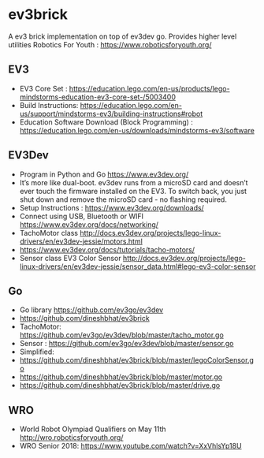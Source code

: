 # ev3brick
A ev3 brick implementation on top of ev3dev go. Provides higher level utilities
Robotics For Youth : https://www.roboticsforyouth.org/

## EV3

* EV3 Core Set : https://education.lego.com/en-us/products/lego-mindstorms-education-ev3-core-set-/5003400
* Build Instructions: https://education.lego.com/en-us/support/mindstorms-ev3/building-instructions#robot
* Education Software Download (Block Programming) : https://education.lego.com/en-us/downloads/mindstorms-ev3/software

## EV3Dev
* Program in Python and Go https://www.ev3dev.org/
* It’s more like dual-boot. ev3dev runs from a microSD card and doesn’t ever touch the firmware installed on the EV3. To switch back, you just shut down and remove the microSD card - no flashing required.
* Setup Instructions : https://www.ev3dev.org/downloads/
* Connect using USB, Bluetooth or WIFI https://www.ev3dev.org/docs/networking/
* TachoMotor class http://docs.ev3dev.org/projects/lego-linux-drivers/en/ev3dev-jessie/motors.html
* https://www.ev3dev.org/docs/tutorials/tacho-motors/	
* Sensor class
EV3 Color Sensor http://docs.ev3dev.org/projects/lego-linux-drivers/en/ev3dev-jessie/sensor_data.html#lego-ev3-color-sensor

## Go
* Go library https://github.com/ev3go/ev3dev
* https://github.com/dineshbhat/ev3brick
* TachoMotor: https://github.com/ev3go/ev3dev/blob/master/tacho_motor.go
* Sensor : https://github.com/ev3go/ev3dev/blob/master/sensor.go
* Simplified: 
*   https://github.com/dineshbhat/ev3brick/blob/master/legoColorSensor.go
*   https://github.com/dineshbhat/ev3brick/blob/master/motor.go
*   https://github.com/dineshbhat/ev3brick/blob/master/drive.go


## WRO 
* World Robot Olympiad Qualifiers on May 11th http://wro.roboticsforyouth.org/
* WRO Senior 2018: https://www.youtube.com/watch?v=XxVhlsYp18U
